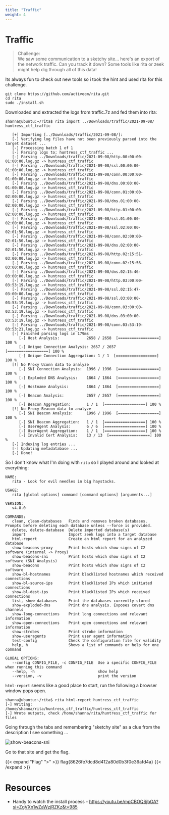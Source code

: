 ```yaml
---
title: "Traffic"
weight: 4
---
```

# Traffic

> Challenge:  
> We saw some communication to a sketchy site... here's an export of the network traffic. Can you track it down?
> Some tools like rita or zeek might help dig through all of this data!

Its always fun to check out new tools so i took the hint and used rita for this challenge.

   ```shell
   git clone https://github.com/activecm/rita.git
   cd rita
   sudo ./install.sh
   ```

Downloaded and extracted the logs from traffic.7z and fed them into rita:

   ```shell
   shanna@ubuntu:~/rita$ rita import ../Downloads/traffic/2021-09-08/ huntress_ctf_traffic

      [+] Importing [../Downloads/traffic/2021-09-08/]:
      [-] Verifying log files have not been previously parsed into the target dataset ... 
      [-] Processing batch 1 of 1
      [-] Parsing logs to: huntress_ctf_traffic ... 
      [-] Parsing ../Downloads/traffic/2021-09-08/http.00:00:00-01:00:00.log.gz -> huntress_ctf_traffic
      [-] Parsing ../Downloads/traffic/2021-09-08/ssl.00:00:00-01:00:00.log.gz -> huntress_ctf_traffic
      [-] Parsing ../Downloads/traffic/2021-09-08/conn.00:00:00-01:00:00.log.gz -> huntress_ctf_traffic
      [-] Parsing ../Downloads/traffic/2021-09-08/dns.00:00:00-01:00:00.log.gz -> huntress_ctf_traffic
      [-] Parsing ../Downloads/traffic/2021-09-08/conn.01:00:00-02:00:00.log.gz -> huntress_ctf_traffic
      [-] Parsing ../Downloads/traffic/2021-09-08/dns.01:00:00-02:00:00.log.gz -> huntress_ctf_traffic
      [-] Parsing ../Downloads/traffic/2021-09-08/http.01:00:00-02:00:00.log.gz -> huntress_ctf_traffic
      [-] Parsing ../Downloads/traffic/2021-09-08/ssl.01:00:00-02:00:00.log.gz -> huntress_ctf_traffic
      [-] Parsing ../Downloads/traffic/2021-09-08/ssl.02:00:00-02:01:50.log.gz -> huntress_ctf_traffic
      [-] Parsing ../Downloads/traffic/2021-09-08/conn.02:00:00-02:01:50.log.gz -> huntress_ctf_traffic
      [-] Parsing ../Downloads/traffic/2021-09-08/dns.02:00:00-02:01:50.log.gz -> huntress_ctf_traffic
      [-] Parsing ../Downloads/traffic/2021-09-08/http.02:15:51-03:00:00.log.gz -> huntress_ctf_traffic
      [-] Parsing ../Downloads/traffic/2021-09-08/conn.02:15:56-03:00:00.log.gz -> huntress_ctf_traffic
      [-] Parsing ../Downloads/traffic/2021-09-08/dns.02:15:46-03:00:00.log.gz -> huntress_ctf_traffic
      [-] Parsing ../Downloads/traffic/2021-09-08/http.03:00:00-03:53:19.log.gz -> huntress_ctf_traffic
      [-] Parsing ../Downloads/traffic/2021-09-08/ssl.02:15:47-03:00:00.log.gz -> huntress_ctf_traffic
      [-] Parsing ../Downloads/traffic/2021-09-08/ssl.03:00:00-03:53:19.log.gz -> huntress_ctf_traffic
      [-] Parsing ../Downloads/traffic/2021-09-08/conn.03:00:00-03:53:19.log.gz -> huntress_ctf_traffic
      [-] Parsing ../Downloads/traffic/2021-09-08/dns.03:00:00-03:53:19.log.gz -> huntress_ctf_traffic
      [-] Parsing ../Downloads/traffic/2021-09-08/conn.03:53:19-03:53:21.log.gz -> huntress_ctf_traffic
      [-] Finished parsing logs in 179ms
         [-] Host Analysis:            2658 / 2658  [==================] 100 %
         [-] Unique Connection Analysis: 2657 / 2657  [==================] 100 %
         [-] Unique Connection Aggregation: 1 / 1  [==================] 100 %
      [!] No Proxy Uconn data to analyze
         [-] SNI Connection Analysis:  1996 / 1996  [==================] 100 %
         [-] Exploded DNS Analysis:    1864 / 1864  [==================] 100 %
         [-] Hostname Analysis:        1864 / 1864  [==================] 100 %
         [-] Beacon Analysis:          2657 / 2657  [==================] 100 %
         [-] Beacon Aggregation:       1 / 1  [==================] 100 %
      [!] No Proxy Beacon data to analyze
         [-] SNI Beacon Analysis:      1996 / 1996  [==================] 100 %
         [-] SNI Beacon Aggregation:   1 / 1  [==================] 100 %
         [-] UserAgent Analysis:       6 / 6  [==================] 100 %
         [-] UserAgent Aggregation:    1 / 1  [==================] 100 %
         [-] Invalid Cert Analysis:    13 / 13  [==================] 100 %
      [-] Indexing log entries ... 
      [-] Updating metadatabase ... 
      [-] Done!
   ```

So I don't know what I'm doing with `rita` so I played around and looked at everything:

   ```shell
   NAME:
      rita - Look for evil needles in big haystacks.

   USAGE:
      rita [global options] command [command options] [arguments...]

   VERSION:
      v4.8.0

   COMMANDS:
      clean, clean-databases   Finds and removes broken databases. Prompts before deleting each database unless --force is provided.
      delete, delete-database  Delete imported database(s)
      import                   Import zeek logs into a target database
      html-report              Create an html report for an analyzed database
      show-beacons-proxy       Print hosts which show signs of C2 software (internal -> Proxy)
      show-beacons-sni         Print hosts which show signs of C2 software (SNI Analysis)
      show-beacons             Print hosts which show signs of C2 software
      show-bl-hostnames        Print blacklisted hostnames which received connections
      show-bl-source-ips       Print blacklisted IPs which initiated connections
      show-bl-dest-ips         Print blacklisted IPs which received connections
      list, show-databases     Print the databases currently stored
      show-exploded-dns        Print dns analysis. Exposes covert dns channels
      show-long-connections    Print long connections and relevant information
      show-open-connections    Print open connections and relevant information
      show-strobes             Print strobe information
      show-useragents          Print user agent information
      test-config              Check the configuration file for validity
      help, h                  Shows a list of commands or help for one command

   GLOBAL OPTIONS:
      --config CONFIG_FILE, -c CONFIG_FILE  Use a specific CONFIG_FILE when running this command
      --help, -h                            show help
      --version, -v                         print the version
   ```

`html-report` seems like a good place to start, run the following a browser window pops open.

   ```shell
   shanna@ubuntu:~/rita$ rita html-report huntress_ctf_traffic
   [-] Writing: /home/shanna/rita/huntress_ctf_traffic/huntress_ctf_traffic
   [-] Wrote outputs, check /home/shanna/rita/huntress_ctf_traffic for files
   ```

Going through the tabs and remembering "sketchy site" as a clue from the description I see something ...

![show-beacons-sni](../../images/sketchy_site.png)

Go to that site and get the flag.

{{< expand "Flag" ">" >}}
flag{8626fe7dcd8d412a80d0b3f0e36afd4a}
{{< /expand >}}

# Resources
* Handy to watch the install process - https://youtu.be/mpCBOQSjbOA?si=ZgVXn1wZaWzjRZKz&t=985